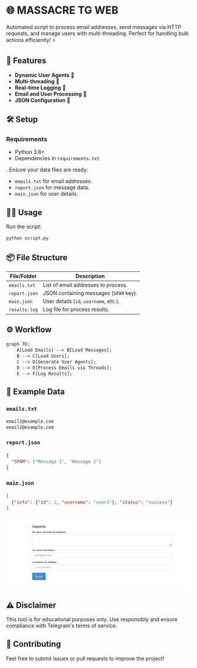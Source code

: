 # 🌐  MASSACRE TG WEB

Automated script to process email addresses, send messages via HTTP requests, and manage users with multi-threading. Perfect for handling bulk actions efficiently! ⚡

## 📂 Features
- **Dynamic User Agents** 🤖
- **Multi-threading** 🧵
- **Real-time Logging** 📝
- **Email and User Processing** 📧
- **JSON Configuration** 📄

## 🛠️ Setup

### Requirements
- Python 3.8+
- Dependencies in `requirements.txt`

. Ensure your data files are ready:
   - `emails.txt` for email addresses.
   - `report.json` for message data.
   - `main.json` for user details.

## 🏃‍♂️ Usage
Run the script:
```bash
python script.py
```

## 📦 File Structure
| File/Folder    | Description                              |
|----------------|------------------------------------------|
| `emails.txt`   | List of email addresses to process.      |
| `report.json`  | JSON containing messages (`SPAM` key).   |
| `main.json`    | User details (`id`, `username`, etc.).   |
| `results.log`  | Log file for process results.            |

## ⚙️ Workflow
```mermaid
graph TD;
    A[Load Emails] --> B[Load Messages];
    B --> C[Load Users];
    C --> D[Generate User Agents];
    D --> E[Process Emails via Threads];
    E --> F[Log Results];
```

## 📧 Example Data

### `emails.txt`
```
email1@example.com
email2@example.com
```

### `report.json`
```json
{
  "SPAM": ["Message 1", "Message 2"]
}
```

### `main.json`
```json
[
  {"info": {"id": 1, "username": "user1"}, "status": "success"}
]
```
 <img src="../img/web.png" alt="MASSACRE_SESSION2">




## ⚠️ Disclaimer
This tool is for educational purposes only. Use responsibly and ensure compliance with Telegram's terms of service.

## 🤝 Contributing
Feel free to submit issues or pull requests to improve the project!
